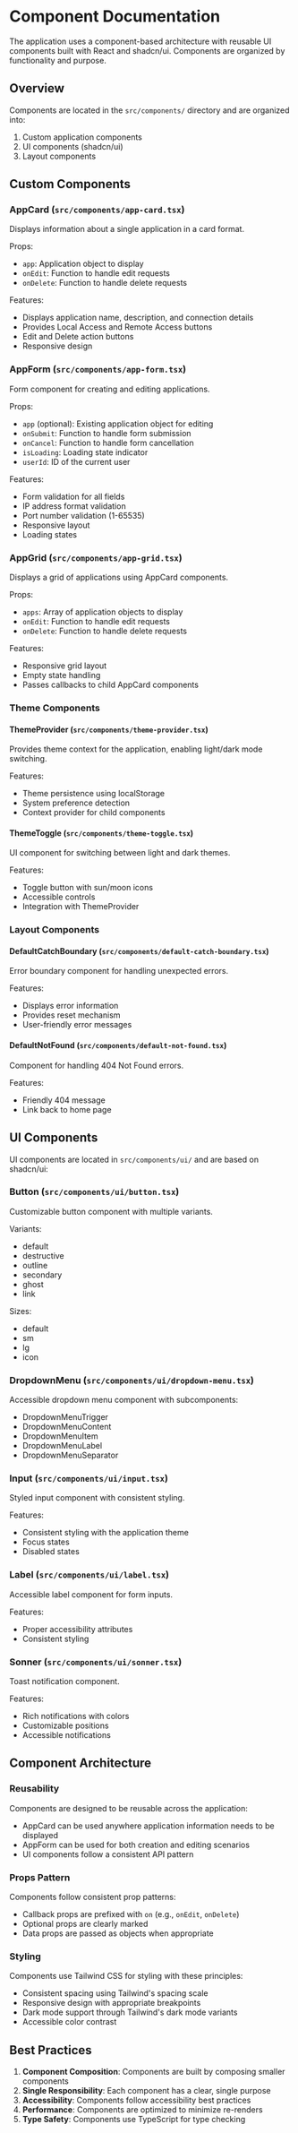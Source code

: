 # Component Documentation

The application uses a component-based architecture with reusable UI components built with React and shadcn/ui. Components are organized by functionality and purpose.

## Overview

Components are located in the `src/components/` directory and are organized into:

1. Custom application components
2. UI components (shadcn/ui)
3. Layout components

## Custom Components

### AppCard (`src/components/app-card.tsx`)

Displays information about a single application in a card format.

Props:
- `app`: Application object to display
- `onEdit`: Function to handle edit requests
- `onDelete`: Function to handle delete requests

Features:
- Displays application name, description, and connection details
- Provides Local Access and Remote Access buttons
- Edit and Delete action buttons
- Responsive design

### AppForm (`src/components/app-form.tsx`)

Form component for creating and editing applications.

Props:
- `app` (optional): Existing application object for editing
- `onSubmit`: Function to handle form submission
- `onCancel`: Function to handle form cancellation
- `isLoading`: Loading state indicator
- `userId`: ID of the current user

Features:
- Form validation for all fields
- IP address format validation
- Port number validation (1-65535)
- Responsive layout
- Loading states

### AppGrid (`src/components/app-grid.tsx`)

Displays a grid of applications using AppCard components.

Props:
- `apps`: Array of application objects to display
- `onEdit`: Function to handle edit requests
- `onDelete`: Function to handle delete requests

Features:
- Responsive grid layout
- Empty state handling
- Passes callbacks to child AppCard components

### Theme Components

#### ThemeProvider (`src/components/theme-provider.tsx`)

Provides theme context for the application, enabling light/dark mode switching.

Features:
- Theme persistence using localStorage
- System preference detection
- Context provider for child components

#### ThemeToggle (`src/components/theme-toggle.tsx`)

UI component for switching between light and dark themes.

Features:
- Toggle button with sun/moon icons
- Accessible controls
- Integration with ThemeProvider

### Layout Components

#### DefaultCatchBoundary (`src/components/default-catch-boundary.tsx`)

Error boundary component for handling unexpected errors.

Features:
- Displays error information
- Provides reset mechanism
- User-friendly error messages

#### DefaultNotFound (`src/components/default-not-found.tsx`)

Component for handling 404 Not Found errors.

Features:
- Friendly 404 message
- Link back to home page

## UI Components

UI components are located in `src/components/ui/` and are based on shadcn/ui:

### Button (`src/components/ui/button.tsx`)

Customizable button component with multiple variants.

Variants:
- default
- destructive
- outline
- secondary
- ghost
- link

Sizes:
- default
- sm
- lg
- icon

### DropdownMenu (`src/components/ui/dropdown-menu.tsx`)

Accessible dropdown menu component with subcomponents:
- DropdownMenuTrigger
- DropdownMenuContent
- DropdownMenuItem
- DropdownMenuLabel
- DropdownMenuSeparator

### Input (`src/components/ui/input.tsx`)

Styled input component with consistent styling.

Features:
- Consistent styling with the application theme
- Focus states
- Disabled states

### Label (`src/components/ui/label.tsx`)

Accessible label component for form inputs.

Features:
- Proper accessibility attributes
- Consistent styling

### Sonner (`src/components/ui/sonner.tsx`)

Toast notification component.

Features:
- Rich notifications with colors
- Customizable positions
- Accessible notifications

## Component Architecture

### Reusability

Components are designed to be reusable across the application:

- AppCard can be used anywhere application information needs to be displayed
- AppForm can be used for both creation and editing scenarios
- UI components follow a consistent API pattern

### Props Pattern

Components follow consistent prop patterns:

- Callback props are prefixed with `on` (e.g., `onEdit`, `onDelete`)
- Optional props are clearly marked
- Data props are passed as objects when appropriate

### Styling

Components use Tailwind CSS for styling with these principles:

- Consistent spacing using Tailwind's spacing scale
- Responsive design with appropriate breakpoints
- Dark mode support through Tailwind's dark mode variants
- Accessible color contrast

## Best Practices

1. **Component Composition**: Components are built by composing smaller components
2. **Single Responsibility**: Each component has a clear, single purpose
3. **Accessibility**: Components follow accessibility best practices
4. **Performance**: Components are optimized to minimize re-renders
5. **Type Safety**: Components use TypeScript for type checking